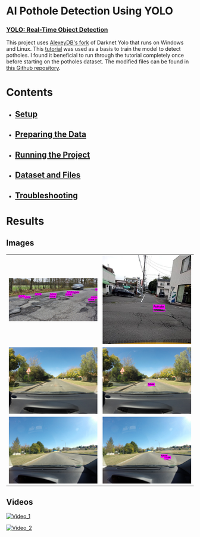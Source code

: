 # AI Pothole Detection Using YOLO

### [YOLO: Real-Time Object Detection](https://pjreddie.com/darknet/yolo/)

This project uses [AlexeyDB's fork](https://github.com/AlexeyAB/darknet) of Darknet Yolo that runs on Windows and Linux. This [tutorial](https://timebutt.github.io/static/how-to-train-yolov2-to-detect-custom-objects/) was used as a basis to train the model to detect potholes. I found it beneficial to run through the tutorial completely once before starting on the potholes dataset. The modified files can be found in [this Github repository](https://github.com/CityofEdmonton/AI-Pothole-Detection-Using-YOLO).

# Contents

- ## [Setup](/documentation/SETUP.md)
- ## [Preparing the Data](/documentation/PREPARING_THE_DATA.md)
- ## [Running the Project](/documentation/RUNNING_THE_PROJECT.md)
- ## [Dataset and Files](/documentation/DATASET_AND_FILES.md)
- ## [Troubleshooting](/documentation/troubleshooting/TROUBLESHOOTING.md)

# Results

## Images
|||
|-|-|
|![Image_1](/media/images/Pothole_Detection_1.jpg)|[![Image_2](/media/images/Pothole_Detection_2.jpg)](https://github.com/sekilab/RoadDamageDetector)|
|![Image_3](/media/images/Test_Image_1.jpg)|![Image_3_Detection](/media/images/Results_1.jpg)|
|![Image_4](/media/images/Test_Image_2.jpg)|![Image_4_Detection](/media/images/Results_2.jpg)|

## Videos

[![Video_1](/media/gifs/Pothole_Detection_1.gif)](/media/videos/Pothole_Detection_1.mp4)

[![Video_2](/media/gifs/Pothole_Detection_2.gif)](/media/videos/Pothole_Detection_2.mp4)